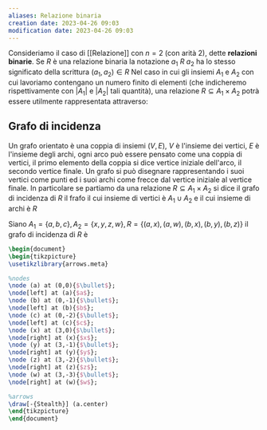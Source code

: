 ```yaml
---
aliases: Relazione binaria
creation date: 2023-04-26 09:03
modification date: 2023-04-26 09:03
---
```


Consideriamo il caso di [[Relazione]] con $n = 2$ (con arità $2$), dette **relazioni binarie**.
Se $R$ è una relazione binaria la notazione $a_{1}\ R\ a_{2}$ ha lo stesso significato della scrittura $(a_{1},a_{2}) \in R$
Nel caso in cui gli insiemi $A_{1}$ e $A_{2}$ con cui lavoriamo contengano un numero finito di elementi (che indicheremo rispettivamente con $|A_{1}|$ e $|A_{2}|$ tali quantità), una relazione $R \subseteq A_{1} \times A_{2}$ potrà essere utilmente rappresentata attraverso:

## Grafo di incidenza
Un grafo orientato è una coppia di insiemi $(V,E)$, $V$ è l'insieme dei vertici, $E$ è l'insieme degli archi, ogni arco può essere pensato come una coppia di vertici, il primo elemento della coppia si dice vertice iniziale dell'arco, il secondo vertice finale.
Un grafo si può disegnare rappresentando i suoi vertici come punti ed i suoi archi come frecce dal vertice iniziale al vertice finale.
In particolare se partiamo da una relazione $R \subseteq A_{1} \times A_{2}$ si dice il grafo di incidenza di $R$ il frafo il cui insieme di vertici è $A_{1} \cup A_{2}$ e il cui insieme di archi è $R$

Siano $A_{1} = \{ a,b,c \}, A_{2} = \{ x,y,z,w \}, R = \{ (a,x),(a,w),(b,x),(b,y),(b,z) \}$ il grafo di incidenza di $R$ è
```tikz
\begin{document}
\begin{tikzpicture}
\usetikzlibrary{arrows.meta}

%nodes
\node (a) at (0,0){$\bullet$};
\node[left] at (a){$a$};
\node (b) at (0,-1){$\bullet$};
\node[left] at (b){$b$};
\node (c) at (0,-2){$\bullet$};
\node[left] at (c){$c$};
\node (x) at (3,0){$\bullet$};
\node[right] at (x){$x$};
\node (y) at (3,-1){$\bullet$};
\node[right] at (y){$y$};
\node (z) at (3,-2){$\bullet$};
\node[right] at (z){$z$};
\node (w) at (3,-3){$\bullet$};
\node[right] at (w){$w$};

%arrows
\draw[-{Stealth}] (a.center) 
\end{tikzpicture}
\end{document}
```
